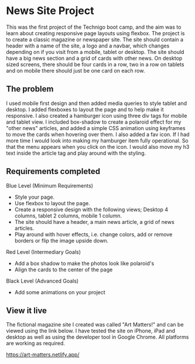 # News Site Project

This was the first project of the Technigo boot camp, and the aim was to learn about creating responsive page layouts using flexbox.
The project is to create a classic magazine or newspaper site. The site should contain a header with a name of the site, a logo and a navbar, which changes depending on if you visit from a mobile, tablet or desktop.  The site should have a big news section and a grid of cards with other news. On desktop sized screens, there should be four cards in a row, two in a row on tablets and on mobile there should just be one card on each row.

## The problem

I used mobile first design and then added media queries to style tablet and desktop. I added flexboxes to layout the page and to help make it responsive. I also created a hamburger icon using three div tags for mobile and tablet view.
I included box-shadow to create a polaroid effect for my "other news" articles, and added a simple CSS animation using keyframes to move the cards when hovering over them. I also added a fav icon.
If I had more time I would look into making my hamburger item fully operational. So that the menu appears when you click on the icon. I would also move my h3 text inside the article tag and play around with the styling.

## Requirements completed

Blue Level (Minimum Requirements)
- Style your page.
- Use flexbox to layout the page.
- Create a responsive design with the following views; Desktop 4 columns, tablet 2 columns, mobile 1 column.
- The site should have a header, a main news article, a grid of news articles.
- Play around with hover effects, i.e. change colors, add or remove borders or flip the image upside down.

Red Level (Intermediary Goals)
- Add a box shadow to make the photos look like polaroid's
- Align the cards to the center of the page

Black Level (Advanced Goals)
- Add some animations on your project

## View it live

The fictional magazine site I created was called "Art Matters!" and can be viewed using the link below.
I have tested the site on iPhone, iPad and desktop as well as using the developer tool in Google Chrome. 
All platforms are working as required.

https://art-matters.netlify.app/
